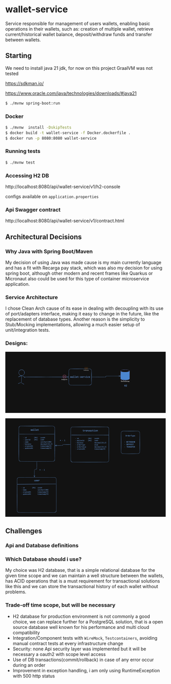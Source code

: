 # wallet-service
Service responsible for management of users wallets, enabling basic operations in their wallets, such as: creation of multiple wallet, retrieve current/historical wallet balance, deposit/withdraw funds and transfer between wallets.

## Starting

We need to install java 21 jdk, for now on this project GraalVM was not tested

https://sdkman.io/

https://www.oracle.com/java/technologies/downloads/#java21


```Bash
$ ./mvnw spring-boot:run

```

### Docker

```Bash
$ ./mvnw  install -DskipTests
$ docker build -t wallet-service -f Docker.dockerfile .
$ docker run -p 8080:8080 wallet-service
```

### Running tests

```Bash
$ ./mvnw test
```

### Accessing H2 DB

http://localhost:8080/api/wallet-service/v1/h2-console

configs available on `application.properties`

### Api Swagger contract

http://localhost:8080/api/wallet-service/v1/contract.html

## Architectural Decisions

### Why Java with Spring Boot/Maven

My decision of using Java was made cause is my main currently language and has a fit with Recarga pay stack, which was also my decision for using spring boot, although other modern and recent frames like Quarkus or Micronaut also could be used for this type of container microservice application. 

### Service Architecture

I chose Clean Arch cause of its ease in dealing with decoupling with its use of port/adapters interface, making it easy to change in the future, like the replacement of database types. Another reason is the simplicity to Stub/Mocking implementations, allowing a much easier setup of unit/integration tests.

### Designs:

![Arch](./docs/arch_design.png)

![Entities](./docs/entity_relationship.png)

## Challenges

### Api and Database definitions

### Which Database should i use? 

 My choice was H2 database, that is a simple relational database for the given time scope and we can maintain a well structure between the wallets, has ACID operations that is a must requirement for transactional solutions like this and we can store the transactional history of each wallet without problems.

 ### Trade-off time scope, but will be necessary

 - H2 database for production environment is not commonly a good choice, we can replace further for a PostgreSQL solution, that is a open source database well known for his performance and multi cloud compatibility
- Integration/Component tests with `WireMock`, `Testcontainers`, avoiding manual contract tests at every infrastructure change
- Security: none Api security layer was implemented but it will be necessary a oauth2 with scope level access
- Use of DB transactions(commit/rollback) in case of any error occur during an order
- Improvement in exception handling, i am only using RuntimeException with 500 http status